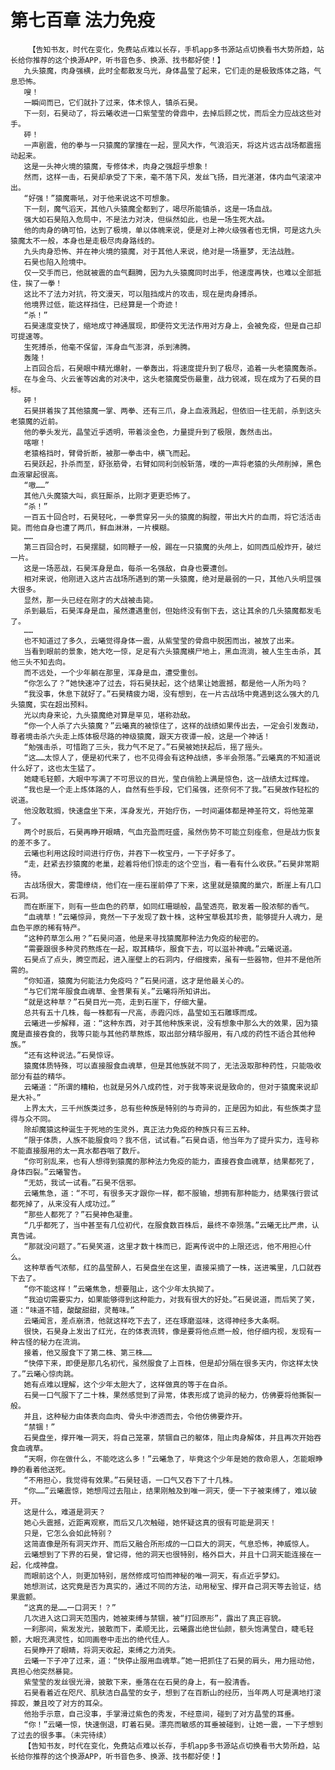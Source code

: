 # 第七百章 法力免疫
        【告知书友，时代在变化，免费站点难以长存，手机app多书源站点切换看书大势所趋，站长给你推荐的这个换源APP，听书音色多、换源、找书都好使！】
       九头猿魔，肉身强横，此时全都散发乌光，身体晶莹了起来，它们走的是极致炼体之路，气息恐怖。
       嗖！
       一瞬间而已，它们就扑了过来，体术惊人，镇杀石昊。
       下一刻，石昊动了，将云曦收进一口紫莹莹的骨鼎中，去掉后顾之忧，而后全力应战这些对手。
       砰！
       一声剧震，他的拳与一只猿魔的掌撞在一起，罡风大作，气浪滔天，将这片远古战场都震摇动起来。
       这是一头神火境的猿魔，专修体术，肉身之强超乎想象！
       然而，这样一击，石昊却承受了下来，毫不落下风，发丝飞扬，目光湛湛，体内血气滚滚冲出。
       “好强！”猿魔嘶吼，对于他来说这不可想象。
       下一刻，魔气滔天，其他八头猿魔全都到了，竭尽所能镇杀，这是一场血战。
       强大如石昊陷入危局中，不是法力对决，但纵然如此，也是一场生死大战。
       他的肉身的确可怕，达到了极境，单以体魄来说，便是对上神火级强者也无惧，可是这九头猿魔太不一般，本身也是走极尽肉身路线的。
       九头肉身恐怖、并在神火境的猿魔，对于其他人来说，绝对是一场噩梦，无法战胜。
       石昊也陷入险境中。
       仅一交手而已，他就被震的血气翻腾，因为九头猿魔同时出手，他速度再快，也难以全部抵住，挨了一拳！
       这比不了法力对抗，符文漫天，可以阻挡成片的攻击，现在是肉身搏杀。
       他境界过低，能这样挡住，已经算是一个奇迹！
       “杀！”
       石昊速度变快了，缩地成寸神通展现，即便符文无法作用对方身上，会被免疫，但是自己却可提速等。
       生死搏杀，他毫不保留，浑身血气澎湃，杀到沸腾。
       轰隆！
       上百回合后，石昊眼中精光爆射，一拳轰出，将速度提升到了极尽，追着一头老猿魔轰杀。
       在与金乌、火云雀等凶禽的对决中，这头老猿魔受伤最重，战力锐减，现在成为了石昊的目标。
       砰！
       石昊拼着挨了其他猿魔一掌、两拳、还有三爪，身上血液溅起，但依旧一往无前，杀到这头老猿魔的近前。
       他的拳头发光，晶莹近乎透明，带着淡金色，力量提升到了极限，轰然击出。
       喀嚓！
       老猿格挡时，臂骨折断，被那一拳击中，横飞而起。
       石昊跃起，扑杀而至，舒张筋骨，右臂如同利剑般斩落，噗的一声将老猿的头颅削掉，黑色血液窜起很高。
       “嗷……”
       其他八头魔猿大叫，疯狂厮杀，比刚才更更恐怖了。
       “杀！”
       一百五十回合时，石昊轻叱，一拳贯穿另一头的猿魔的胸膛，带出大片的血雨，将它活活击毙。而他自身也遭了两爪，鲜血淋淋，一片模糊。
       ……
       第三百回合时，石昊摆腿，如同鞭子一般，踢在一只猿魔的头颅上，如同西瓜般炸开，破烂一片。
       这是一场恶战，石昊浑身是血，每杀一名强敌，自身也要遭创。
       相对来说，他刚进入这片古战场所遇到的第一头猿魔，绝对是最弱的一只，其他八头明显强大很多。
       显然，那一头已经在刚才的大战被击毙。
       杀到最后，石昊浑身是血，虽然遭遇重创，但始终没有倒下去，这让其余的几头猿魔都发毛了。
       ……
       也不知道过了多久，云曦觉得身体一震，从紫莹莹的骨鼎中脱困而出，被放了出来。
       当看到眼前的景象，她大吃一惊，足足有六头猿魔横尸地上，黑血流淌，被人生生击杀，其他三头不知去向。
       而不远处，一个少年躺在那里，浑身是血，遭受重创。
       “你怎么了？”她快速冲了过去，将石昊扶起，这个结果让她震撼，都是他一人所为吗？
       “我没事，休息下就好了。”石昊精疲力竭，没有想到，在一片古战场中竟遇到这么强大的几头猿魔，实在超出预料。
       光以肉身来论，九头猿魔绝对算是罕见，堪称劲敌。
       “你一个人杀了六头猿魔？”云曦真的被惊住了，这样的战绩如果传出去，一定会引发轰动，尊者境击杀六头走上炼体极尽路的神级猿魔，跟天方夜谭一般，这是一个神话！
       “勉强击杀，可惜跑了三头，我力气不足了。”石昊被她扶起后，摇了摇头。
       “这……太惊人了，便是初代来了，也不见得会有这种战绩，多半会殒落。”云曦真的不知道说什么好了，这也太生猛了。
       她睫毛轻颤，大眼中写满了不可思议的目光，莹白俏脸上满是惊色，这一战绩太过辉煌。
       “我也是一个走上炼体路的人，自然有些手段，它们虽强，还奈何不了我。”石昊故作轻松的说道。
       他没敢耽搁，快速盘坐下来，浑身发光，开始疗伤，一时间遍体都是神圣符文，将他笼罩了。
       两个时辰后，石昊再睁开眼睛，气血充盈而旺盛，虽然伤势不可能立刻痊愈，但是战力恢复的差不多了。
       云曦也利用这段时间进行疗伤，并吞下一枚宝丹，一下子好多了。
       “走，赶紧去抄猿魔的老巢，趁着将他们惊走的这个空当，看一看有什么收获。”石昊非常期待。
       古战场很大，雾霭缭绕，他们在一座石崖前停了下来，这里就是猿魔的巢穴，断崖上有几口石洞。
       而在断崖下，则有一些血色的药草，如同红珊瑚般，晶莹透亮，散发着一股浓郁的香气。
       “血魂草！”云曦惊异，竟然一下子发现了数十株，这种宝草极其珍贵，能够提升人魂力，是血色平原的稀有特产。
       “这种药草怎么用？”石昊问道，他是来寻找猿魔那种法力免疫的秘密的。
       “需要跟很多种灵药熬炼在一起，取其精华，服食下去，可以滋补神魂。”云曦说道。
       石昊点了点头，腾空而起，进入崖壁上的石洞内，仔细搜索，虽有一些器物，但并不是他所需的。
       “你知道，猿魔为何能法力免疫吗？”石昊问道，这才是他最关心的。
       “与它们常年服食血魂草、金菩果有关。”云曦将所知讲出。
       “就是这种草？”石昊目光一亮，走到石崖下，仔细大量。
       总共有五十几株，每一株都有一尺高，赤霞闪烁，晶莹如玉石雕琢而成。
       云曦进一步解释，道：“这种东西，对于其他种族来说，没有想象中那么大的效果，因为猿魔是直接吞食的，我等只能与其他药草熬炼，取出部分精华服用，有八成的药性不适合其他种族。”
       “还有这种说法。”石昊惊讶。
       猿魔体质特殊，可以直接服食血魂草，但是其他族就不同了，无法汲取那种药性，只能吸收部分有益的精华。
       云曦道：“所谓的糟粕，也就是另外八成药性，对于我等来说是致命的，但对于猿魔来说却是大补。”
       上界太大，三千州族类过多，总有些种族是特别的与奇异的，正是因为如此，有些族类才显得与众不同。
       除却魔猿这种诞生于死地的生灵外，真正法力免疫的种族只有三五种。
       “限于体质，人族不能服食吗？我不信，试试看。”石昊自语，他当年为了提升实力，连号称不能直接服用的太一真水都吞咽了数斤。
       “你可别乱来，也有人想得到猿魔的那种法力免疫的能力，直接吞食血魂草，结果都死了，身体四裂。”云曦警告。
       “无妨，我试一试看。”石昊不信邪。
       云曦焦急，道：“不可，有很多天才跟你一样，都不服输，想拥有那种能力，结果强行尝试都死掉了，从来没有人成功过。”
       “那些人都死了？”石昊神色凝重。
       “几乎都死了，当中甚至有几位初代，在服食数百株后，最终不幸殒落。”云曦无比严肃，认真告诫。
       “那就没问题了。”石昊笑道，这里才数十株而已，距离传说中的上限还远，他不用担心什么。
       这种草香气浓郁，红的晶莹醉人，石昊盘坐在这里，直接采摘了一株，送进嘴里，几口就吞下去了。
       “你不能这样！”云曦焦急，想要阻止，这个少年太执拗了。
       “我迫切需要实力，如果能够得到这种能力，对我有很大的好处。”石昊说道，而后笑了笑，道：“味道不错，酸酸甜甜，灵莓味。”
       云曦闻言，差点崩溃，他就这样吃下去了，还在琢磨滋味，这得神经多大条啊。
       很快，石昊身上发出了红光，在的体表流转，像是要将他点燃一般，他仔细内视，发现有一种古怪的秘力在流淌。
       接着，他又服食下了第二株、第三株……
       “快停下来，即便是那几名初代，虽然服食了上百株，但是却分隔在很多天内，你这样太快了。”云曦心惊肉跳。
       她有点难以理解，这个少年太胆大了，这样做真的等于在自杀。
       石昊一口气服下了二十株，果然感觉到了异常，体表形成了诡异的秘力，仿佛要将他撕裂一般。
       并且，这种秘力由体表向血肉、骨头中渗透而去，令他仿佛要炸开。
       “禁锢！”
       石昊盘坐，撑开唯一洞天，将自己笼罩，禁锢自己的躯体，阻止肉身解体，并且再次开始吞食血魂草。
       “天啊，你在做什么，不能吃这么多！”云曦急了，毕竟这个少年是她的救命恩人，怎能眼睁睁的看着他送死。
       “不用担心，我觉得有效果。”石昊轻语，一口气又吞下了十几株。
       “你……”云曦震惊，她想闯过去阻止，结果刚触及到唯一洞天，便一下子被束缚了，难以破开。
       这是什么，难道是洞天？
       她心头震撼，近距离观察，而后又几次触碰，她怀疑这真的很有可能是洞天！
       只是，它怎么会如此特别？
       这简直像是所有洞天炸开、而后又融合所形成的一口巨大的洞天，气息恐怖，神威惊人。
       云曦想到了下界的石昊，曾记得，他的洞天也很特别，格外巨大，并且十口洞天能连接在一起，化成神盘。
       而眼前这个人，则更加特别，居然修成可怕而神秘的唯一洞天，有点近乎梦幻。
       她想测试，这究竟是否为真实的，通过不同的方法，动用秘宝、撑开自己洞天等去验证，结果震颤。
       “这真的是……一口洞天！？”
       几次进入这口洞天范围内，她被束缚与禁锢，被“打回原形”，露出了真正容貌。
       一刹那间，紫发发光，披散而下，柔顺无比，云曦露出绝世仙颜，额头饱满莹白，睫毛轻颤，大眼充满灵性，如同画卷中走出的绝代佳人。
       石昊睁开了眼睛，将洞天收起，束缚之力消失。
       云曦一下子冲了过来，道：“快停止服用血魂草。”她一把抓住了石昊的肩头，用力摇动他，真担心他突然暴毙。
       紫莹莹的发丝很光滑，披散下来，垂落在在石昊的身上，有一股清香。
       石昊看着近在咫尺、肌肤洁白晶莹的女子，想到了在百断山的经历，当年两人可是满地打滚摔跤，兼且咬了对方的耳朵。
       他抬手示意，自己没事，手掌滑过紫色的秀发，不经意间，碰到了对方晶莹的耳垂。
       “你！”云曦一惊，快速倒退，盯着石昊。漂亮而敏感的耳垂被碰到，让她一震，一下子想到了过去的很多事。（未完待续）
       【告知书友，时代在变化，免费站点难以长存，手机app多书源站点切换看书大势所趋，站长给你推荐的这个换源APP，听书音色多、换源、找书都好使！】